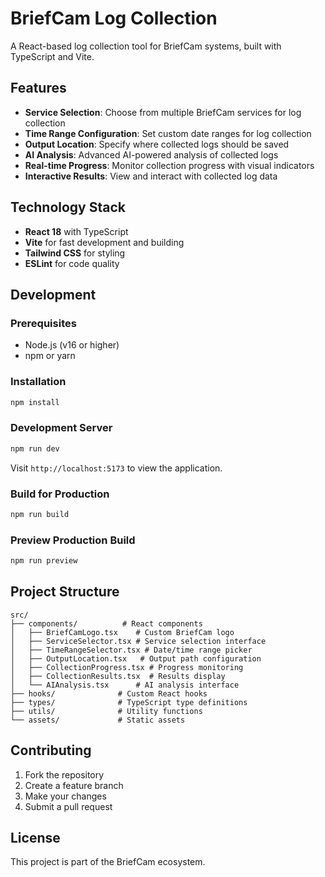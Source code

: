 # BriefCam Log Collection

A React-based log collection tool for BriefCam systems, built with TypeScript and Vite.

## Features

- **Service Selection**: Choose from multiple BriefCam services for log collection
- **Time Range Configuration**: Set custom date ranges for log collection
- **Output Location**: Specify where collected logs should be saved
- **AI Analysis**: Advanced AI-powered analysis of collected logs
- **Real-time Progress**: Monitor collection progress with visual indicators
- **Interactive Results**: View and interact with collected log data

## Technology Stack

- **React 18** with TypeScript
- **Vite** for fast development and building
- **Tailwind CSS** for styling
- **ESLint** for code quality

## Development

### Prerequisites

- Node.js (v16 or higher)
- npm or yarn

### Installation

```bash
npm install
```

### Development Server

```bash
npm run dev
```

Visit `http://localhost:5173` to view the application.

### Build for Production

```bash
npm run build
```

### Preview Production Build

```bash
npm run preview
```

## Project Structure

```
src/
├── components/          # React components
│   ├── BriefCamLogo.tsx    # Custom BriefCam logo
│   ├── ServiceSelector.tsx # Service selection interface
│   ├── TimeRangeSelector.tsx # Date/time range picker
│   ├── OutputLocation.tsx   # Output path configuration
│   ├── CollectionProgress.tsx # Progress monitoring
│   ├── CollectionResults.tsx  # Results display
│   └── AIAnalysis.tsx      # AI analysis interface
├── hooks/              # Custom React hooks
├── types/              # TypeScript type definitions
├── utils/              # Utility functions
└── assets/             # Static assets
```

## Contributing

1. Fork the repository
2. Create a feature branch
3. Make your changes
4. Submit a pull request

## License

This project is part of the BriefCam ecosystem.
